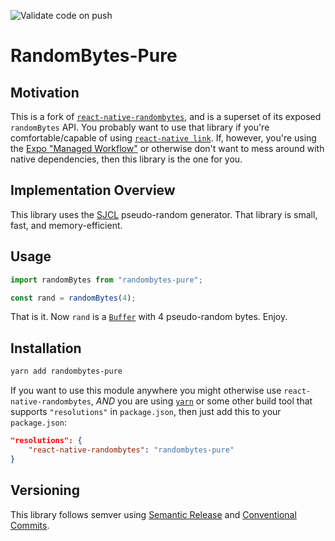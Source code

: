<!-- @format -->

![Validate code on push](https://github.com/RobertFischer/react-native-randombytes/workflows/Validate%20code%20on%20push/badge.svg)

# RandomBytes-Pure

## Motivation

This is a fork of [`react-native-randombytes`](https://www.npmjs.com/package/react-native-randombytes), and is a superset of its exposed `randomBytes` API.
You probably want to use that library if you're comfortable/capable of using
[`react-native link`](https://reactnative.dev/docs/linking-libraries-ios#automatic-linking). If, however, you're using the
[Expo "Managed Workflow"](https://docs.expo.io/introduction/managed-vs-bare/#managed-workflow) or otherwise don't want to mess around with native dependencies, then this library is
the one for you.

## Implementation Overview

This library uses the [SJCL](https://bitwiseshiftleft.github.io/sjcl/) pseudo-random generator. That library is small, fast, and memory-efficient.

## Usage

```js
import randomBytes from "randombytes-pure";

const rand = randomBytes(4);
```

That is it. Now `rand` is a [`Buffer`](https://www.npmjs.com/package/buffer) with 4 pseudo-random bytes. Enjoy.

## Installation

```bash
yarn add randombytes-pure
```

If you want to use this module anywhere you might otherwise use `react-native-randombytes`, _AND_ you are using [`yarn`](https://classic.yarnpkg.com/) or some other build tool that supports `"resolutions"` in `package.json`, then just add this to your `package.json`:

```json
"resolutions": {
	"react-native-randombytes": "randombytes-pure"
}
```

## Versioning

This library follows semver using [Semantic Release](https://semantic-release.gitbook.io/semantic-release/) and [Conventional Commits](https://www.conventionalcommits.org/).
